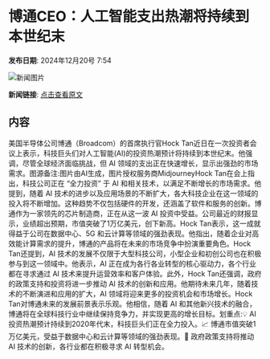 # 博通CEO：人工智能支出热潮将持续到本世纪末

**发布日期**: 2024年12月20号 7:54

![新闻图片](https://pic.chinaz.com/picmap/202304261750587463_3.jpg)

**新闻链接**: [点击查看原文](https://www.aibase.com/zh/news/14152)

## 内容

美国半导体公司博通（Broadcom）的首席执行官Hock Tan近日在一次投资者会议上表示，科技巨头们对人工智能(AI)的投资热潮预计将持续到本世纪末。他强调，尽管全球经济面临挑战，但 AI 领域的支出正在快速增长，显示出强劲的市场需求。图源备注:图片由AI生成，图片授权服务商MidjourneyHock Tan在会上指出，科技公司正在 “全力投资” 于 AI 和相关技术，以满足不断增长的市场需求。他提到，随着 AI 技术的进步以及应用场景的不断扩大，各大科技企业在这一领域的投入将不断增加。这种趋势不仅包括硬件的开发，还涵盖了软件和服务的创新。博通作为一家领先的芯片制造商，正在从这一波 AI 投资中受益。公司最近的财报显示，业绩超出预期，市值突破了1万亿美元，创下新高。Hock Tan表示，这一成就得益于公司在数据中心、5G 和云计算等领域的强劲表现。他指出，随着企业对高效能计算需求的提升，博通的产品将在未来的市场竞争中扮演重要角色。Hock Tan还提到，AI 技术的发展不仅限于大型科技公司，小型企业和初创公司也在积极参与到这一领域中。他表示，AI 正在成为各行各业转型的核心驱动力，各个行业都在寻求通过 AI 技术来提升运营效率和客户体验。此外，Hock Tan还强调，政府的政策支持和投资将进一步推动 AI 技术的创新和应用。他期待未来几年，随着技术的不断演进和应用的扩大，AI 领域将迎来更多的投资机会和市场增长。Hock Tan对博通未来的发展前景表示乐观。他相信，随着 AI 和其他新兴技术的融合，博通将在全球科技行业中继续保持竞争力，并实现更高的增长目标。划重点:💡 AI 投资热潮预计持续到2020年代末，科技巨头们正在全力投入。📈 博通市值突破1万亿美元，受益于数据中心和云计算等领域的强劲表现。🤖 政府政策支持将推动 AI 技术的创新，各行业都在积极寻求 AI 转型机会。
